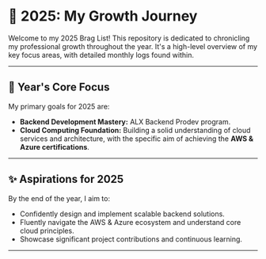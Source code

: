 # 📅 2025: My Growth Journey

Welcome to my 2025 Brag List! This repository is dedicated to chronicling my professional growth throughout the year. It's a high-level overview of my key focus areas, with detailed monthly logs found within.

---

## 🎯 Year's Core Focus

My primary goals for 2025 are:

* **Backend Development Mastery:** ALX Backend Prodev program.
* **Cloud Computing Foundation:** Building a solid understanding of cloud services and architecture, with the specific aim of achieving the **AWS & Azure certifications**.

---

## ✨ Aspirations for 2025

By the end of the year, I aim to:

* Confidently design and implement scalable backend solutions.
* Fluently navigate the AWS & Azure ecosystem and understand core cloud principles.
* Showcase significant project contributions and continuous learning.

---
